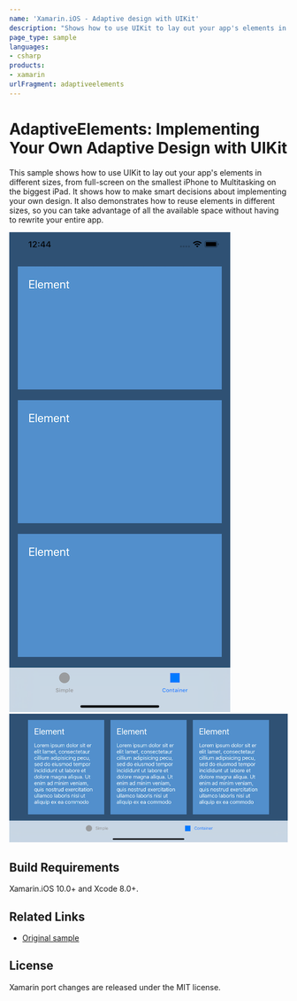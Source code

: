 ```yaml
---
name: 'Xamarin.iOS - Adaptive design with UIKit'
description: "Shows how to use UIKit to lay out your app's elements in different sizes, from full-screen on the smallest iPhone to Multitasking..."
page_type: sample
languages:
- csharp
products:
- xamarin
urlFragment: adaptiveelements
---
```

# AdaptiveElements: Implementing Your Own Adaptive Design with UIKit

This sample shows how to use UIKit to lay out your app's elements in different sizes, from full-screen on the smallest iPhone to Multitasking on the biggest iPad. It shows how to make smart decisions about implementing your own design. It also demonstrates how to reuse elements in different sizes, so you can take advantage of all the available space without having to rewrite your entire app.

![Home Screen](Screenshots/screenshot-3.png)
![Adaptive Home Screen](Screenshots/screenshot-4.png)

## Build Requirements

Xamarin.iOS 10.0+ and Xcode 8.0+.

## Related Links

- [Original sample](https://developer.apple.com/library/archive/samplecode/AdaptiveElements/Introduction/Intro.html)

## License

Xamarin port changes are released under the MIT license.
